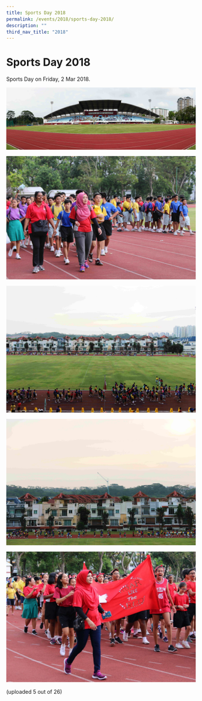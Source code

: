 ```yaml
---
title: Sports Day 2018
permalink: /events/2018/sports-day-2018/
description: ""
third_nav_title: "2018"
---
```

# **Sports Day 2018**

Sports Day on Friday, 2 Mar 2018.

![](/images/SportsDay2018_000.jpg)

![](/images/SportsDay2018_001.jpg)

![](/images/SportsDay2018_002.jpg)

![](/images/SportsDay2018_003.jpg)

![](/images/SportsDay2018_005.jpg)

(uploaded 5 out of 26)